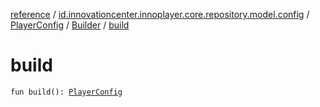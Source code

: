[reference](../../../index.md) / [id.innovationcenter.innoplayer.core.repository.model.config](../../index.md) / [PlayerConfig](../index.md) / [Builder](index.md) / [build](./build.md)

# build

`fun build(): `[`PlayerConfig`](../index.md)